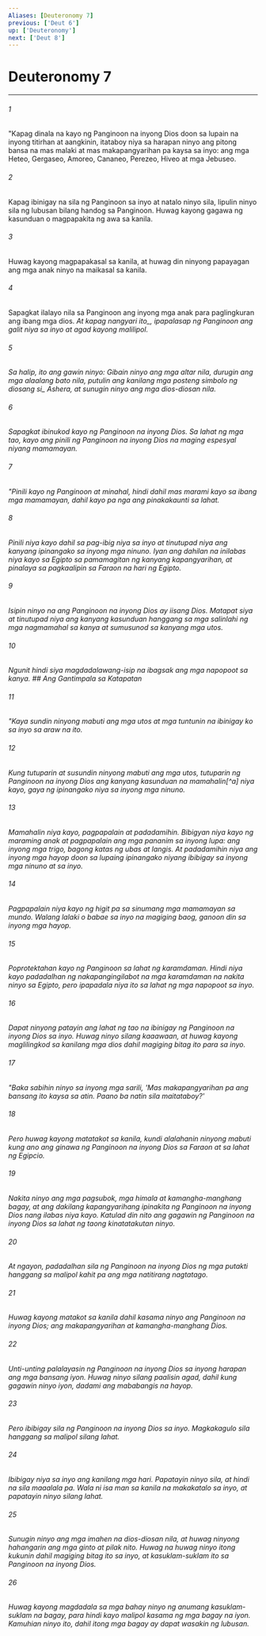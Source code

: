 ```yaml
---
Aliases: [Deuteronomy 7]
previous: ['Deut 6']
up: ['Deuteronomy']
next: ['Deut 8']
---
```

# Deuteronomy 7

***






















###### 1 










"Kapag dinala na kayo ng Panginoon na inyong Dios doon sa lupain na inyong titirhan at aangkinin, itataboy niya sa harapan ninyo ang pitong bansa na mas malaki at mas makapangyarihan pa kaysa sa inyo: ang mga Heteo, Gergaseo, Amoreo, Cananeo, Perezeo, Hiveo at mga Jebuseo. 





















###### 2 










Kapag ibinigay na sila ng Panginoon sa inyo at natalo ninyo sila, lipulin ninyo sila ng lubusan bilang handog sa Panginoon. Huwag kayong gagawa ng kasunduan o magpapakita ng awa sa kanila. 





















###### 3 










Huwag kayong magpapakasal sa kanila, at huwag din ninyong papayagan ang mga anak ninyo na maikasal sa kanila. 





















###### 4 










Sapagkat ilalayo nila sa Panginoon ang inyong mga anak para paglingkuran ang ibang mga dios. <i class="trans-change">At kapag nangyari ito_, ipapalasap ng Panginoon ang galit niya sa inyo at agad kayong malilipol. 





















###### 5 










Sa halip, ito ang gawin ninyo: Gibain ninyo ang mga altar nila, durugin ang mga alaalang bato nila, putulin ang kanilang mga posteng <i class="trans-change">simbolo ng diosang si_ Ashera, at sunugin ninyo ang mga dios-diosan nila. 





















###### 6 










Sapagkat ibinukod kayo ng Panginoon na inyong Dios. Sa lahat ng mga tao, kayo ang pinili ng Panginoon na inyong Dios na maging espesyal niyang mamamayan. 





















###### 7 










"Pinili kayo ng Panginoon at minahal, hindi dahil mas marami kayo sa ibang mga mamamayan, dahil kayo pa nga ang pinakakaunti sa lahat. 





















###### 8 










Pinili niya kayo dahil sa pag-ibig niya sa inyo at tinutupad niya ang kanyang ipinangako sa inyong mga ninuno. Iyan ang dahilan na inilabas niya kayo sa Egipto sa pamamagitan ng kanyang kapangyarihan, at pinalaya sa pagkaalipin sa Faraon na hari ng Egipto. 





















###### 9 










Isipin ninyo na ang Panginoon na inyong Dios ay iisang Dios. Matapat siya at tinutupad niya ang kanyang kasunduan hanggang sa mga salinlahi ng mga nagmamahal sa kanya at sumusunod sa kanyang mga utos. 





















###### 10 










Ngunit hindi siya magdadalawang-isip na ibagsak ang mga napopoot sa kanya. ## Ang Gantimpala sa Katapatan 





















###### 11 










"Kaya sundin ninyong mabuti ang mga utos at mga tuntunin na ibinigay ko sa inyo sa araw na ito. 





















###### 12 










Kung tutuparin at susundin ninyong mabuti ang mga utos, tutuparin ng Panginoon na inyong Dios ang kanyang kasunduan na mamahalin[^a] niya kayo, gaya ng ipinangako niya sa inyong mga ninuno. 





















###### 13 










Mamahalin niya kayo, pagpapalain at padadamihin. Bibigyan niya kayo ng maraming anak at pagpapalain ang mga pananim sa inyong lupa: ang inyong mga trigo, bagong katas ng ubas at langis. At padadamihin niya ang inyong mga hayop doon sa lupaing ipinangako niyang ibibigay sa inyong mga ninuno at sa inyo. 





















###### 14 










Pagpapalain niya kayo ng higit pa sa sinumang mga mamamayan sa mundo. Walang lalaki o babae sa inyo na magiging baog, ganoon din sa inyong mga hayop. 





















###### 15 










Poprotektahan kayo ng Panginoon sa lahat ng karamdaman. Hindi niya kayo padadalhan ng nakapangingilabot na mga karamdaman na nakita ninyo sa Egipto, pero ipapadala niya ito sa lahat ng mga napopoot sa inyo. 





















###### 16 










Dapat ninyong patayin ang lahat ng tao na ibinigay ng Panginoon na inyong Dios sa inyo. Huwag ninyo silang kaaawaan, at huwag kayong maglilingkod sa kanilang mga dios dahil magiging bitag ito para sa inyo. 





















###### 17 










"Baka sabihin ninyo sa inyong mga sarili, 'Mas makapangyarihan pa ang bansang ito kaysa sa atin. Paano ba natin sila maitataboy?' 





















###### 18 










Pero huwag kayong matatakot sa kanila, kundi alalahanin ninyong mabuti kung ano ang ginawa ng Panginoon na inyong Dios sa Faraon at sa lahat ng Egipcio. 





















###### 19 










Nakita ninyo ang mga pagsubok, mga himala at kamangha-manghang bagay, at ang dakilang kapangyarihang ipinakita ng Panginoon na inyong Dios nang ilabas niya kayo. Katulad din nito ang gagawin ng Panginoon na inyong Dios sa lahat ng taong kinatatakutan ninyo. 





















###### 20 










At ngayon, padadalhan sila ng Panginoon na inyong Dios ng mga putakti hanggang sa malipol kahit pa ang mga natitirang nagtatago. 





















###### 21 










Huwag kayong matakot sa kanila dahil kasama ninyo ang Panginoon na inyong Dios; ang makapangyarihan at kamangha-manghang Dios. 





















###### 22 










Unti-unting palalayasin ng Panginoon na inyong Dios sa inyong harapan ang mga bansang iyon. Huwag ninyo silang paalisin agad, dahil kung gagawin ninyo iyon, dadami ang mababangis na hayop. 





















###### 23 










Pero ibibigay sila ng Panginoon na inyong Dios sa inyo. Magkakagulo sila hanggang sa malipol silang lahat. 





















###### 24 










Ibibigay niya sa inyo ang kanilang mga hari. Papatayin ninyo sila, at hindi na sila maaalala pa. Wala ni isa man sa kanila na makakatalo sa inyo, at papatayin ninyo silang lahat. 





















###### 25 










Sunugin ninyo ang mga imahen na dios-diosan nila, at huwag ninyong hahangarin ang mga ginto at pilak nito. Huwag na huwag ninyo itong kukunin dahil magiging bitag ito sa inyo, at kasuklam-suklam ito sa Panginoon na inyong Dios. 





















###### 26 










Huwag kayong magdadala sa mga bahay ninyo ng anumang kasuklam-suklam na bagay, para hindi kayo malipol kasama ng mga bagay na iyon. Kamuhian ninyo ito, dahil itong mga bagay ay dapat wasakin ng lubusan.
